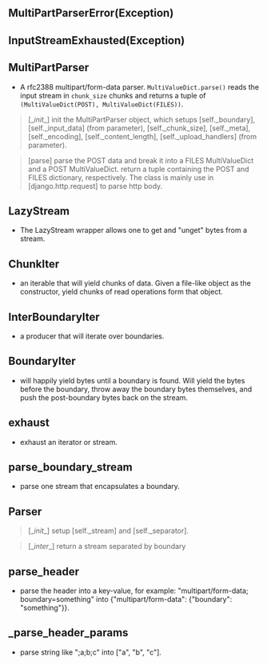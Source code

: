 ## MultiPartParserError(Exception)

## InputStreamExhausted(Exception)


## MultiPartParser
* A rfc2388 multipart/form-data parser. `MultiValueDict.parse()` reads the input stream in `chunk_size` chunks and returns a tuple of `(MultiValueDict(POST), MultiValueDict(FILES))`.

> [\__init__] init the MultiPartParser object, which setups [self._boundary], [self._input_data] (from parameter), [self._chunk_size], [self._meta], [self._encoding], [self._content_length], [self._upload_handlers] (from parameter).

> [parse] parse the POST data and break it into a FILES MultiValueDict and a POST MultiValueDict. return a tuple containing the POST and FILES dictionary, respectively. The class is mainly use in [django.http.request] to parse http body.

## LazyStream
* The LazyStream wrapper allows one to get and "unget" bytes from a stream.

## ChunkIter
* an iterable that will yield chunks of data. Given a file-like object as the constructor, yield chunks of read operations form that object.

## InterBoundaryIter
* a producer that  will iterate over boundaries.

## BoundaryIter
* will happily yield bytes until a boundary is found. Will yield the bytes before the boundary, throw away the boundary bytes themselves, and push the post-boundary bytes back on the stream.

## exhaust
* exhaust an iterator or stream.

## parse_boundary_stream
* parse one stream that encapsulates a boundary.

## Parser
> [\__init__] setup [self._stream] and [self._separator].

> [\__inter__] return a stream separated by boundary

## parse_header
* parse the header into a key-value, for example: "multipart/form-data; boundary=something" into {"multipart/form-data": {"boundary": "something"}}.

## _parse_header_params
* parse string like ";a;b;c" into ["a", "b", "c"].
